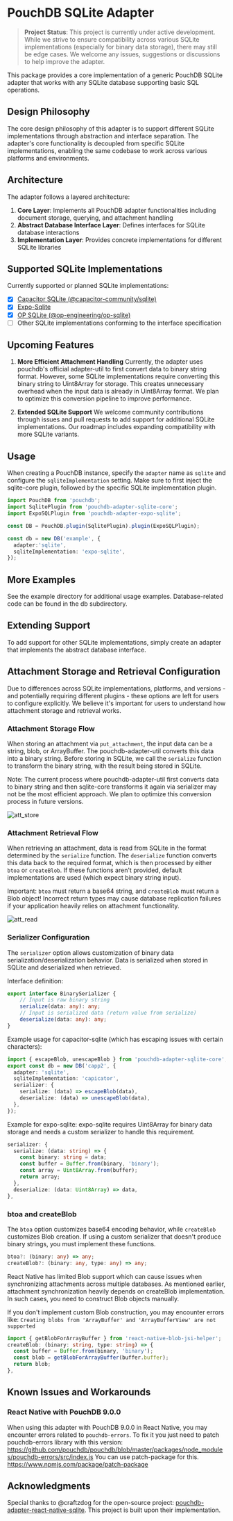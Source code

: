 # PouchDB SQLite Adapter

> **Project Status**: This project is currently under active development. While we strive to ensure compatibility across various SQLite implementations (especially for binary data storage), there may still be edge cases. We welcome any issues, suggestions or discussions to help improve the adapter.

This package provides a core implementation of a generic PouchDB SQLite adapter that works with any SQLite database supporting basic SQL operations.

## Design Philosophy

The core design philosophy of this adapter is to support different SQLite implementations through abstraction and interface separation. The adapter's core functionality is decoupled from specific SQLite implementations, enabling the same codebase to work across various platforms and environments.

## Architecture

The adapter follows a layered architecture:

1. **Core Layer**: Implements all PouchDB adapter functionalities including document storage, querying, and attachment handling
2. **Abstract Database Interface Layer**: Defines interfaces for SQLite database interactions
3. **Implementation Layer**: Provides concrete implementations for different SQLite libraries

## Supported SQLite Implementations

Currently supported or planned SQLite implementations:

- [x] [Capacitor SQLite (@capacitor-community/sqlite)](https://github.com/capacitor-community/sqlite)
- [x] [Expo-Sqlite](https://github.com/expo/expo/tree/sdk-52/packages/expo-sqlite)
- [x] [OP SQLite (@op-engineering/op-sqlite)](https://github.com/OP-Engineering/op-sqlite)
- [ ] Other SQLite implementations conforming to the interface specification

## Upcoming Features

1. **More Efficient Attachment Handling**
   Currently, the adapter uses pouchdb's official adapter-util to first convert data to binary string format. However, some SQLite implementations require converting this binary string to Uint8Array for storage. This creates unnecessary overhead when the input data is already in Uint8Array format. We plan to optimize this conversion pipeline to improve performance.

2. **Extended SQLite Support**
   We welcome community contributions through issues and pull requests to add support for additional SQLite implementations. Our roadmap includes expanding compatibility with more SQLite variants.

## Usage

When creating a PouchDB instance, specify the `adapter` name as `sqlite` and configure the `sqliteImplementation` setting. Make sure to first inject the sqlite-core plugin, followed by the specific SQLite implementation plugin.

```typescript
import PouchDB from 'pouchdb';
import SqlitePlugin from 'pouchdb-adapter-sqlite-core';
import ExpoSQLPlugin from 'pouchdb-adapter-expo-sqlite';

const DB = PouchDB.plugin(SqlitePlugin).plugin(ExpoSQLPlugin);

const db = new DB('example', {
  adapter:'sqlite',
  sqliteImplementation: 'expo-sqlite',
});
```

## More Examples
See the example directory for additional usage examples. Database-related code can be found in the db subdirectory.

## Extending Support
To add support for other SQLite implementations, simply create an adapter that implements the abstract database interface.

## Attachment Storage and Retrieval Configuration

 Due to differences across SQLite implementations, platforms, and versions - and potentially requiring different plugins - these options are left for users to configure explicitly. We believe it's important for users to understand how attachment storage and retrieval works.

### Attachment Storage Flow
When storing an attachment via `put_attachment`, the input data can be a string, blob, or ArrayBuffer. The pouchdb-adapter-util converts this data into a binary string. Before storing in SQLite, we call the `serialize` function to transform the binary string, with the result being stored in SQLite.

Note: The current process where pouchdb-adapter-util first converts data to binary string and then sqlite-core transforms it again via serializer may not be the most efficient approach. We plan to optimize this conversion process in future versions.

![att_store](./docs/imags/att_store.png)

### Attachment Retrieval Flow
When retrieving an attachment, data is read from SQLite in the format determined by the `serialize` function. The `deserialize` function converts this data back to the required format, which is then processed by either `btoa` or `createBlob`. If these functions aren't provided, default implementations are used (which expect binary string input).

Important: `btoa` must return a base64 string, and `createBlob` must return a Blob object! Incorrect return types may cause database replication failures if your application heavily relies on attachment functionality.

![att_read](./docs/imags/att_read.png)

### Serializer Configuration
The `serializer` option allows customization of binary data serialization/deserialization behavior. Data is serialized when stored in SQLite and deserialized when retrieved.

Interface definition:
```typescript
export interface BinarySerializer {
    // Input is raw binary string
    serialize(data: any): any;
    // Input is serialized data (return value from serialize)
    deserialize(data: any): any;
}
```

Example usage for capacitor-sqlite (which has escaping issues with certain characters):
```typescript
import { escapeBlob, unescapeBlob } from 'pouchdb-adapter-sqlite-core';
export const db = new DB('capp2', {
  adapter: 'sqlite',
  sqliteImplementation: 'capicator',
  serializer: {
    serialize: (data) => escapeBlob(data),
    deserialize: (data) => unescapeBlob(data),
  },
});
```

Example for expo-sqlite:
expo-sqlite requires Uint8Array for binary data storage and needs a custom serializer to handle this requirement.
```typescript
serializer: {
  serialize: (data: string) => {
    const binary: string = data;
    const buffer = Buffer.from(binary, 'binary');
    const array = Uint8Array.from(buffer);
    return array;
  },
  deserialize: (data: Uint8Array) => data,
},
```

### btoa and createBlob
The `btoa` option customizes base64 encoding behavior, while `createBlob` customizes Blob creation. If using a custom serializer that doesn't produce binary strings, you must implement these functions.

```typescript
btoa?: (binary: any) => any;
createBlob?: (binary: any, type: any) => any;
```

React Native has limited Blob support which can cause issues when synchronizing attachments across multiple databases. As mentioned earlier, attachment synchronization heavily depends on createBlob implementation. In such cases, you need to construct Blob objects manually.

If you don't implement custom Blob construction, you may encounter errors like: `Creating blobs from 'ArrayBuffer' and 'ArrayBufferView' are not supported`

```typescript
import { getBlobForArrayBuffer } from 'react-native-blob-jsi-helper';
createBlob: (binary: string, type: string) => {
  const buffer = Buffer.from(binary, 'binary');
  const blob = getBlobForArrayBuffer(buffer.buffer);
  return blob;
},
```


## Known Issues and Workarounds

### React Native with PouchDB 9.0.0
When using this adapter with PouchDB 9.0.0 in React Native, you may encounter errors related to `pouchdb-errors`.
To fix it you just need to patch pouchdb-errors library with this version: https://github.com/pouchdb/pouchdb/blob/master/packages/node_modules/pouchdb-errors/src/index.js
You can use patch-package for this. https://www.npmjs.com/package/patch-package

## Acknowledgments
Special thanks to @craftzdog for the open-source project: [pouchdb-adapter-react-native-sqlite](https://github.com/craftzdog/pouchdb-adapter-react-native-sqlite). This project is built upon their implementation.
